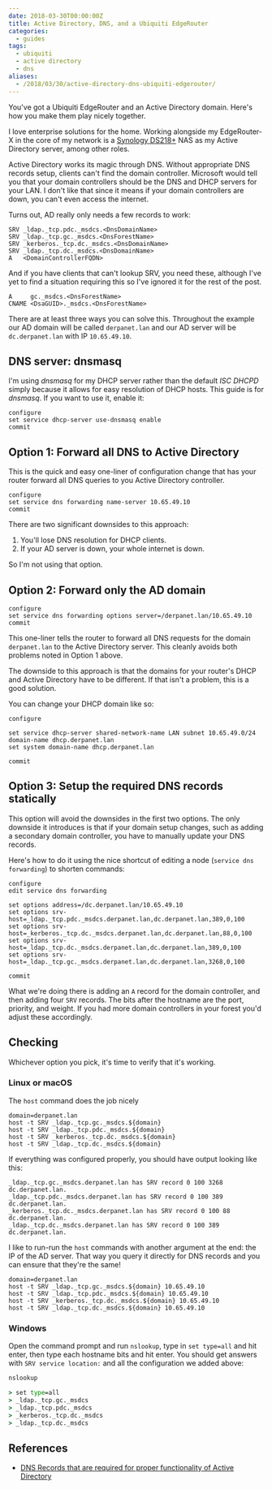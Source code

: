 ```yaml
---
date: 2018-03-30T00:00:00Z
title: Active Directory, DNS, and a Ubiquiti EdgeRouter
categories:
  - guides
tags:
  - ubiquiti
  - active directory
  - dns
aliases:
  - /2018/03/30/active-directory-dns-ubiquiti-edgerouter/
---
```


You've got a Ubiquiti EdgeRouter and an Active Directory domain. Here's how you make them play nicely together.

<!--more-->

I love enterprise solutions for the home. Working alongside my EdgeRouter-X in the core of my network is a [Synology DS218+] NAS as my Active Directory server, among other roles.

Active Directory works its magic through DNS. Without appropriate DNS records setup, clients can't find the domain controller. Microsoft would tell you that your domain controllers should be the DNS and DHCP servers for your LAN. I don't like that since it means if your domain controllers are down, you can't even access the internet.

Turns out, AD really only needs a few records to work:

```plain
SRV _ldap._tcp.pdc._msdcs.<DnsDomainName>
SRV _ldap._tcp.gc._msdcs.<DnsForestName>
SRV _kerberos._tcp.dc._msdcs.<DnsDomainName>
SRV _ldap._tcp.dc._msdcs.<DnsDomainName>
A   <DomainControllerFQDN>
```

And if you have clients that can't lookup SRV, you need these, although I've yet to find a situation requiring this so I've ignored it for the rest of the post.

```plain
A     gc._msdcs.<DnsForestName>
CNAME <DsaGUID>._msdcs.<DnsForestName>
```

There are at least three ways you can solve this. Throughout the example our AD domain will be called `derpanet.lan` and our AD server will be `dc.derpanet.lan` with IP `10.65.49.10`.

## DNS server: dnsmasq

I'm using *dnsmasq* for my DHCP server rather than the default *ISC DHCPD* simply because it allows for easy resolution of DHCP hosts. This guide is for *dnsmasq*. If you want to use it, enable it:

```shell
configure
set service dhcp-server use-dnsmasq enable
commit
```

## Option 1: Forward all DNS to Active Directory

This is the quick and easy one-liner of configuration change that has your router forward all DNS queries to you Active Directory controller.

```shell
configure
set service dns forwarding name-server 10.65.49.10
commit
```

There are two significant downsides to this approach:

1. You'll lose DNS resolution for DHCP clients.
2. If your AD server is down, your whole internet is down.

So I'm not using that option.


## Option 2: Forward only the AD domain

```shell
configure
set service dns forwarding options server=/derpanet.lan/10.65.49.10
commit
```

This one-liner tells the router to forward all DNS requests for the domain `derpanet.lan` to the Active Directory server. This cleanly avoids both problems noted in Option 1 above.

The downside to this approach is that the domains for your router's DHCP and Active Directory have to be different. If that isn't a problem, this is a good solution.

You can change your DHCP domain like so:

```shell
configure

set service dhcp-server shared-network-name LAN subnet 10.65.49.0/24 domain-name dhcp.derpanet.lan
set system domain-name dhcp.derpanet.lan

commit
```


## Option 3: Setup the required DNS records statically

This option will avoid the downsides in the first two options. The only downside it introduces is that if your domain setup changes, such as adding a secondary domain controller, you have to manually update your DNS records.

Here's how to do it using the nice shortcut of editing a node (`service dns forwarding`) to shorten commands:

```shell
configure
edit service dns forwarding

set options address=/dc.derpanet.lan/10.65.49.10
set options srv-host=_ldap._tcp.pdc._msdcs.derpanet.lan,dc.derpanet.lan,389,0,100
set options srv-host=_kerberos._tcp.dc._msdcs.derpanet.lan,dc.derpanet.lan,88,0,100
set options srv-host=_ldap._tcp.dc._msdcs.derpanet.lan,dc.derpanet.lan,389,0,100
set options srv-host=_ldap._tcp.gc._msdcs.derpanet.lan,dc.derpanet.lan,3268,0,100

commit
```

What we're doing there is adding an `A` record for the domain controller, and then adding four `SRV` records. The bits after the hostname are the port, priority, and weight. If you had more domain controllers in your forest you'd adjust these accordingly.

## Checking

Whichever option you pick, it's time to verify that it's working.

### Linux or macOS

The `host` command does the job nicely

```plain
domain=derpanet.lan
host -t SRV _ldap._tcp.gc._msdcs.${domain}
host -t SRV _ldap._tcp.pdc._msdcs.${domain}
host -t SRV _kerberos._tcp.dc._msdcs.${domain}
host -t SRV _ldap._tcp.dc._msdcs.${domain}
```

If everything was configured properly, you should have output looking like this:

```plain
_ldap._tcp.gc._msdcs.derpanet.lan has SRV record 0 100 3268 dc.derpanet.lan.
_ldap._tcp.pdc._msdcs.derpanet.lan has SRV record 0 100 389 dc.derpanet.lan.
_kerberos._tcp.dc._msdcs.derpanet.lan has SRV record 0 100 88 dc.derpanet.lan.
_ldap._tcp.dc._msdcs.derpanet.lan has SRV record 0 100 389 dc.derpanet.lan.
```

I like to run-run the `host` commands with another argument at the end: the IP of the AD server. That way you query it directly for DNS records and you can ensure that they're the same!

```plain
domain=derpanet.lan
host -t SRV _ldap._tcp.gc._msdcs.${domain} 10.65.49.10
host -t SRV _ldap._tcp.pdc._msdcs.${domain} 10.65.49.10
host -t SRV _kerberos._tcp.dc._msdcs.${domain} 10.65.49.10
host -t SRV _ldap._tcp.dc._msdcs.${domain} 10.65.49.10
```

### Windows

Open the command prompt and run `nslookup`, type in `set type=all` and hit enter, then type each hostname bits and hit enter. You should get answers with `SRV service location:` and all the configuration we added above:

```cmd
nslookup

> set type=all
> _ldap._tcp.gc._msdcs
> _ldap._tcp.pdc._msdcs
> _kerberos._tcp.dc._msdcs
> _ldap._tcp.dc._msdcs
```
## References

* [DNS Records that are required for proper functionality of Active Directory](https://blogs.msdn.microsoft.com/servergeeks/2014/07/12/dns-records-that-are-required-for-proper-functionality-of-active-directory/)

[Synology DS218+]: https://amzn.to/2uArAfS
